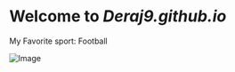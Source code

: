 # Welcome to *Deraj9.github.io*

My Favorite sport:
Football

![Image](https://www.google.com/url?sa=i&url=https%3A%2F%2Fsoccerinteraction.com%2Fhow-is-football-in-luxembourg&psig=AOvVaw1478BcpnhyAwLbRapuzQ_2&ust=1669253129010000&source=images&cd=vfe&ved=0CBAQjRxqFwoTCKiIpNuSw_sCFQAAAAAdAAAAABAD.jpg)

